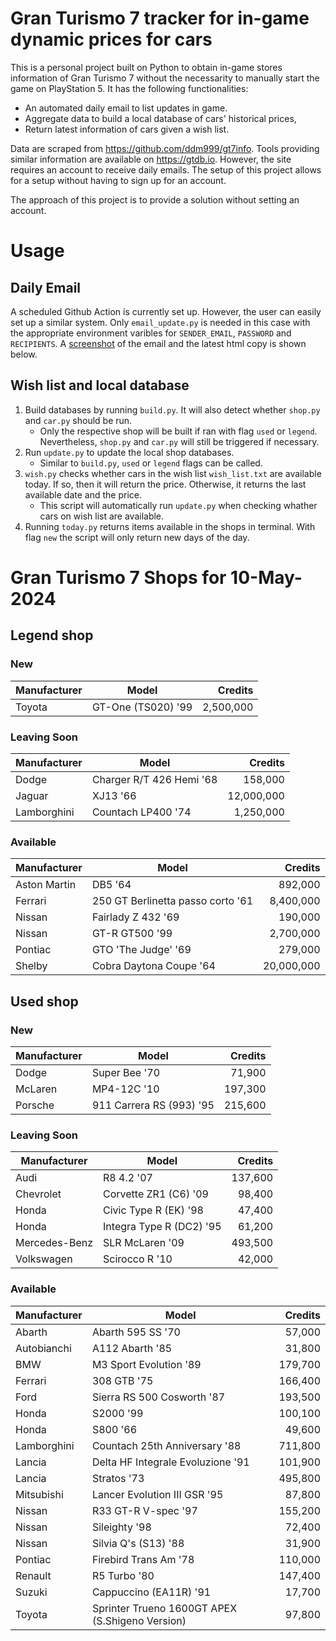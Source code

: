 # Gran Turismo 7 tracker for in-game dynamic prices for cars

This is a personal project built on Python to obtain in-game stores information of Gran Turismo 7 without the necessarity to manually start the game on PlayStation 5. It has the following functionalities:

- An automated daily email to list updates in game.
- Aggregate data to build a local database of cars' historical prices,
- Return latest information of cars given a wish list.

Data are scraped from https://github.com/ddm999/gt7info. Tools providing similar information are available on https://gtdb.io. However, the site requires an account to receive daily emails. The setup of this project allows for a setup without having to sign up for an account.

The approach of this project is to provide a solution without setting an account.

# Usage

## Daily Email

A scheduled Github Action is currently set up. However, the user can easily set up a similar system. Only `email_update.py` is needed in this case with the appropriate environment varibles for `SENDER_EMAIL`, `PASSWORD` and `RECIPIENTS`. A [screenshot](https://raw.githubusercontent.com/marcohoucheng/Gran-Turismo-7-Price-Tracker/main/data/email_screenshot.png) of the email and the latest html copy is shown below.

## Wish list and local database

1. Build databases by running `build.py`. It will also detect whether `shop.py` and `car.py` should be run.
    - Only the respective shop will be built if ran with flag `used` or `legend`. Nevertheless, `shop.py` and `car.py` will still be triggered if necessary.
2. Run `update.py` to update the local shop databases.
    - Similar to `build.py`, `used` or `legend` flags can be called.
3. `wish.py` checks whether cars in the wish list `wish_list.txt` are available today. If so, then it will return the price. Otherwise, it returns the last available date and the price.
    - This script will automatically run `update.py` when checking whather cars on wish list are available.
4. Running `today.py` returns items available in the shops in terminal. With flag `new` the script will only return new days of the day.


# Gran Turismo 7 Shops for 10-May-2024



## Legend shop

### New
 | Manufacturer | Model | Credits |
 | --- | --- | --: |
|Toyota|GT-One (TS020) '99|2,500,000|

### Leaving Soon
 | Manufacturer | Model | Credits |
 | --- | --- | --: |
|Dodge|Charger R/T 426 Hemi '68|158,000|
|Jaguar|XJ13 '66|12,000,000|
|Lamborghini|Countach LP400 '74|1,250,000|

### Available
 | Manufacturer | Model | Credits |
 | --- | --- | --: |
|Aston Martin|DB5 '64|892,000|
|Ferrari|250 GT Berlinetta passo corto '61|8,400,000|
|Nissan|Fairlady Z 432 '69|190,000|
|Nissan|GT-R GT500 '99|2,700,000|
|Pontiac|GTO 'The Judge' '69|279,000|
|Shelby|Cobra Daytona Coupe '64|20,000,000|


## Used shop

### New
 | Manufacturer | Model | Credits |
 | --- | --- | --: |
|Dodge|Super Bee '70|71,900|
|McLaren|MP4-12C '10|197,300|
|Porsche|911 Carrera RS (993) '95|215,600|

### Leaving Soon
 | Manufacturer | Model | Credits |
 | --- | --- | --: |
|Audi|R8 4.2 '07|137,600|
|Chevrolet|Corvette ZR1 (C6) '09|98,400|
|Honda|Civic Type R (EK) '98|47,400|
|Honda|Integra Type R (DC2) '95|61,200|
|Mercedes-Benz|SLR McLaren '09|493,500|
|Volkswagen|Scirocco R '10|42,000|

### Available
 | Manufacturer | Model | Credits |
 | --- | --- | --: |
|Abarth|Abarth 595 SS '70|57,000|
|Autobianchi|A112 Abarth '85|31,800|
|BMW|M3 Sport Evolution '89|179,700|
|Ferrari|308 GTB '75|166,400|
|Ford|Sierra RS 500 Cosworth '87|193,500|
|Honda|S2000 '99|100,100|
|Honda|S800 '66|49,600|
|Lamborghini|Countach 25th Anniversary '88|711,800|
|Lancia|Delta HF Integrale Evoluzione '91|101,900|
|Lancia|Stratos '73|495,800|
|Mitsubishi|Lancer Evolution III GSR '95|87,800|
|Nissan|R33 GT-R V-spec '97|155,200|
|Nissan|Sileighty '98|72,400|
|Nissan|Silvia Q's (S13) '88|31,900|
|Pontiac|Firebird Trans Am '78|110,000|
|Renault|R5 Turbo '80|147,400|
|Suzuki|Cappuccino (EA11R) '91|17,700|
|Toyota|Sprinter Trueno 1600GT APEX (S.Shigeno Version)|97,800|

